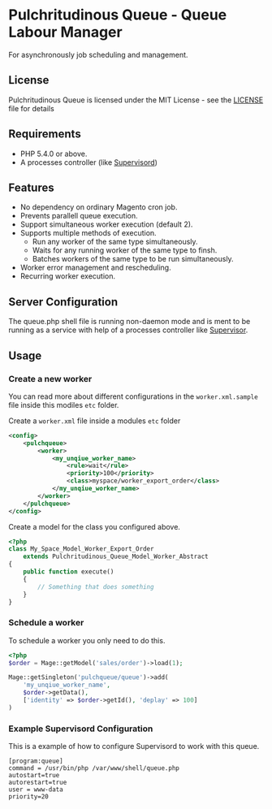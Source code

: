 # Pulchritudinous Queue - Queue Labour Manager

For asynchronously job scheduling and management.

## License

Pulchritudinous Queue is licensed under the MIT License - see the [LICENSE](LICENSE) file for details

## Requirements

* PHP 5.4.0 or above.
* A processes controller (like [Supervisord](http://supervisord.org/))

## Features
* No dependency on ordinary Magento cron job.
* Prevents parallell queue execution.
* Support simultaneous worker execution (default 2).
* Supports multiple methods of execution.
    - Run any worker of the same type simultaneously.
    - Waits for any running worker of the same type to finsh.
    - Batches workers of the same type to be run simultaneously.
* Worker error management and rescheduling.
* Recurring worker execution.

## Server Configuration

The queue.php shell file is running non-daemon mode and is ment to be running as a service with help of a processes controller like [Supervisor](http://supervisord.org/).

## Usage

### Create a new worker

You can read more about different configurations in the `worker.xml.sample` file inside this modiles `etc` folder.

Create a `worker.xml` file inside a modules `etc` folder
```xml
<config>
    <pulchqueue>
        <worker>
            <my_unqiue_worker_name>
                <rule>wait</rule>
                <priority>100</priority>
                <class>myspace/worker_export_order</class>
            </my_unqiue_worker_name>
        </worker>
    </pulchqueue>
</config>
```

Create a model for the class you configured above.

```php
<?php
class My_Space_Model_Worker_Export_Order
    extends Pulchritudinous_Queue_Model_Worker_Abstract
{
    public function execute()
    {
        // Something that does something
    }
}
```

### Schedule a worker

To schedule a worker you only need to do this.

```php
<?php
$order = Mage::getModel('sales/order')->load(1);

Mage::getSingleton('pulchqueue/queue')->add(
    'my_unqiue_worker_name', 
    $order->getData(), 
    ['identity' => $order->getId(), 'deplay' => 100]
)
```

### Example Supervisord Configuration

This is a example of how to configure Supervisord to work with this queue.

```shell
[program:queue]
command = /usr/bin/php /var/www/shell/queue.php
autostart=true
autorestart=true
user = www-data
priority=20
```

